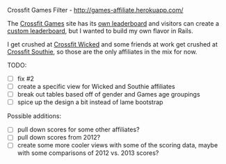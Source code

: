 Crossfit Games Filter - http://games-affiliate.herokuapp.com/

The [Crossfit Games](http://http://games.crossfit.com/) site has its [own leaderboard](http://games.crossfit.com/leaderboard) and visitors can create a [custom leaderboard](http://games.crossfit.com/lboards/CustomLeaderboard), but I wanted to build my own flavor in Rails.

I get crushed at [Crossfit Wicked](http://www.crossfitwicked.com/) and some friends at work get crushed at [Crossfit Southie](http://crossfitsouthie.com/), so those are the only affiliates in the mix for now.

TODO:
- [ ] fix #2
- [ ] create a specific view for Wicked and Southie affiliates
- [ ] break out tables based off of gender and Games age groupings
- [ ] spice up the design a bit instead of lame bootstrap

Possible additions:
- [ ] pull down scores for some other affiliates?
- [ ] pull down scores from 2012?
- [ ] create some more cooler views with some of the scoring data, maybe with some comparisons of 2012 vs. 2013 scores?